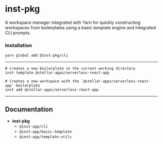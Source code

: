 # inst-pkg
A workspace manager integrated with Yarn for quickly constructing workspaces from boilerplates
using a basic template engine and integrated CLI prompts.

### Installation
`yarn global add @inst-pkg/cli`

--------------------------------------------------------------------------------
```
# Creates a new boilerplate in the current working directory
inst template @stellar-apps/serverless-react-app

# Creates a new workspace with the `@stellar-apps/serverless-react-app` boilerplate
inst add @stellar-apps/serverless-react-app
```
--------------------------------------------------------------------------------

## Documentation
- **inst-pkg**
  - `@inst-app/cli`
  - `@inst-app/basic-template`
  - `@inst-app/template-utils`
